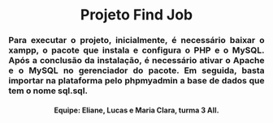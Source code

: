 <h1 align="center">
    Projeto Find Job
</h1>
<h3 align="justify">
  Para executar o projeto, inicialmente, é necessário baixar o xampp, o pacote que instala e configura o PHP e o MySQL. Após a conclusão da instalação, é necessário ativar o Apache e o MySQL no gerenciador do pacote. Em seguida, basta importar na plataforma pelo phpmyadmin a base de dados que tem o nome sql.sql.
</h3>
<h4 align="center">
    Equipe: Eliane, Lucas e Maria Clara, turma 3 AII.
</h4>